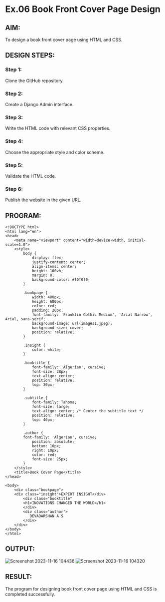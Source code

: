# Ex.06 Book Front Cover Page Design
## AIM:
To design a book front cover page using HTML and CSS.

## DESIGN STEPS:

### Step 1:
Clone the GitHub repository.

### Step 2:
Create a Django Admin interface.

### Step 3:
Write the HTML code with relevant CSS properties.

### Step 4:
Choose the appropriate style and color scheme.

### Step 5:
Validate the HTML code.

### Step 6:
Publish the website in the given URL.

## PROGRAM:

```
<!DOCTYPE html>
<html lang="en">
<head>
    <meta name="viewport" content="width=device-width, initial-scale=1.0">
    <style>
        body {
            display: flex;
            justify-content: center;
            align-items: center;
            height: 100vh;
            margin: 0;
            background-color: #f0f0f0;
        }

        .bookpage {
            width: 400px;
            height: 600px;
            color: red;
            padding: 20px;
            font-family: 'Franklin Gothic Medium', 'Arial Narrow', Arial, sans-serif;
            background-image: url(images1.jpeg);
            background-size: cover;
            position: relative;
        }

        .insight {
            color: white;
        }

        .booktitle {
            font-family: 'Algerian', cursive;
            font-size: 28px;
            text-align: center;
            position: relative;
            top: 30px;
        }

        .subtitle {
            font-family: Tahoma;
            font-size: large;
            text-align: center; /* Center the subtitle text */
            position: relative;
            top: 40px;
        }

        .author {
		font-family: 'Algerian', cursive;
            position: absolute;
            bottom: 10px;
            right: 10px;
            color: red;
            font-size: 25px;
        }
    </style>
    <title>Book Cover Page</title>
</head>

<body>
    <div class="bookpage">
	<div class="insight">EXPERT INSIGHT</div>
        <div class="booktitle"
        <h1>INOVATIONS CHANGED THE WORLD</h1>
        </div>
        <div class="author">
           DEVADARSHAN A S
        </div>
    </div>
</body>
</html>
```

## OUTPUT:
![Screenshot 2023-11-16 104436](https://github.com/DEVADARSHAN2/cover/assets/119432150/1780a144-3626-4a68-ab01-38163d3f0534)
![Screenshot 2023-11-16 104320](https://github.com/DEVADARSHAN2/cover/assets/119432150/f8c8184b-8948-4f6e-895d-117945883115)


## RESULT:
The program for designing book front cover page using HTML and CSS is completed successfully.
